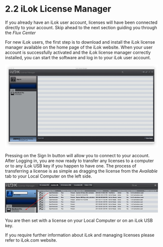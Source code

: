 # 2.2 iLok License Manager

If you already have an iLok user account, licenses will have been connected directly
to your account. Skip ahead to the next section guiding you through the _Flux Center_

For new iLok users, the first step is to download and install the iLok license manager available on the home page of the iLok website. When your user account is
successfully activated and the iLok license manager correctly installed, you can
start the software and log in to your iLok user account.

![](../../include/SpatRevolution_UserGuide_-013.jpg)

Pressing on the Sign In button will allow you to connect to your account. After Logging in, you are now ready to transfer any licenses to a computer or to any iLok
USB key if you happen to have one. The process of transferring a license is as simple as dragging the license from the _Available_ tab to your Local Computer on the
left side.

![](../../include/SpatRevolution_UserGuide_-015.jpg)

You are then set with a license on your Local Computer or on an iLok USB key.

If you require further information about iLok and managing licenses please refer to
iLok.com website.


